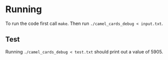# Running

To run the code first call `make`.
Then run `./camel_cards_debug < input.txt`.

## Test

Running `./camel_cards_debug < test.txt` should print out a value of 5905.
